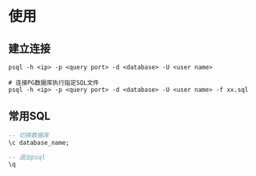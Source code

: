 # 使用

## 建立连接
```shell
psql -h <ip> -p <query port> -d <database> -U <user name>

# 连接PG数据库执行指定SQL文件
psql -h <ip> -p <query port> -d <database> -U <user name> -f xx.sql
```

## 常用SQL
```sql
-- 切换数据库
\c database_name;

-- 退出psql
\q
```

